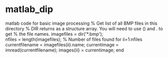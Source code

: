 # matlab_dip
matlab code for basic image processing 
% Get list of all BMP files in this directory
% DIR returns as a structure array.  You will need to use () and . to get
% the file names.
imagefiles = dir('*.bmp');      
nfiles = length(imagefiles);    % Number of files found
for ii=1:nfiles
   currentfilename = imagefiles(ii).name;
   currentimage = imread(currentfilename);
   images{ii} = currentimage;
end

